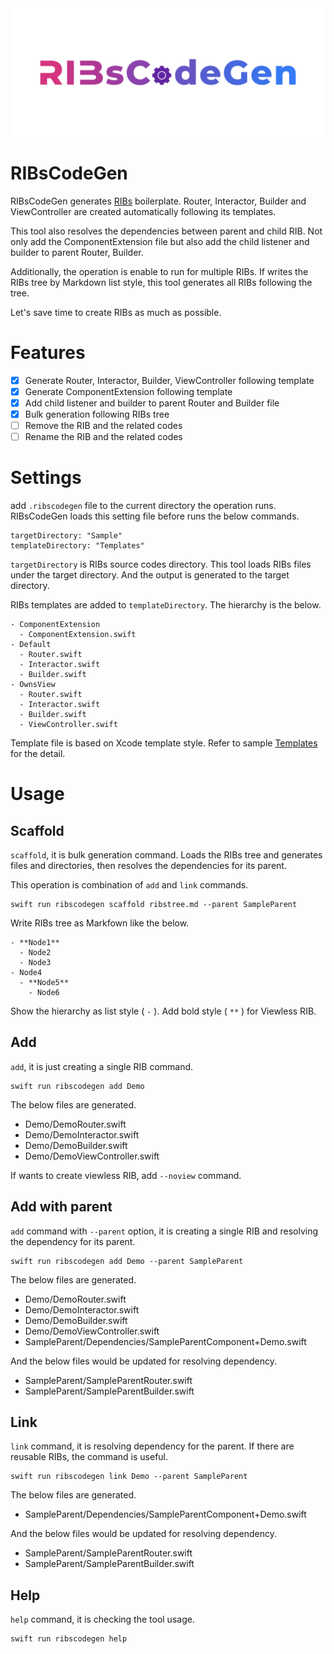 <div align="center">
  <img src="images/logo.png" width="800">
</div>

# RIBsCodeGen
RIBsCodeGen generates [RIBs](https://github.com/uber/RIBs) boilerplate. Router, Interactor, Builder and ViewController are created automatically following its templates.

This tool also resolves the dependencies between parent and child RIB. Not only add the ComponentExtension file but also add the child listener and builder to parent Router, Builder. 

Additionally, the operation is enable to run for multiple RIBs. If writes the RIBs tree by Markdown list style, this tool generates all RIBs following the tree. 

Let's save time to create RIBs as much as possible.

# Features

- [x] Generate Router, Interactor, Builder, ViewController following template
- [x] Generate ComponentExtension following template
- [x] Add child listener and builder to parent Router and Builder file
- [x] Bulk generation following RIBs tree
- [ ] Remove the RIB and the related codes
- [ ] Rename the RIB and the related codes

# Settings

add `.ribscodegen` file to the current directory the operation runs. RIBsCodeGen loads this setting file before runs the below commands.

```
targetDirectory: "Sample"
templateDirectory: "Templates"
```

`targetDirectory` is RIBs source codes directory. This tool loads RIBs files under the target directory. And the output is generated to the target directory.

RIBs templates are added to `templateDirectory`. The hierarchy is the below.

```
- ComponentExtension
  - ComponentExtension.swift
- Default
  - Router.swift
  - Interactor.swift
  - Builder.swift
- OwnsView
  - Router.swift
  - Interactor.swift
  - Builder.swift
  - ViewController.swift
```

Template file is based on Xcode template style. Refer to sample [Templates](/Templates) for the detail.

# Usage

## Scaffold

`scaffold`, it is bulk generation command. Loads the RIBs tree and generates files and directories, then resolves the dependencies for its parent.

This operation is combination of `add` and `link` commands.

```
swift run ribscodegen scaffold ribstree.md --parent SampleParent
```

Write RIBs tree as Markfown like the below.

```
- **Node1**
  - Node2
  - Node3
- Node4
  - **Node5**
    - Node6
```

Show the hierarchy as list style ( `-` ). Add bold style ( `**` ) for Viewless RIB.

## Add

`add`, it is just creating a single RIB command. 

```
swift run ribscodegen add Demo
```

The below files are generated.

- Demo/DemoRouter.swift
- Demo/DemoInteractor.swift
- Demo/DemoBuilder.swift
- Demo/DemoViewController.swift

If wants to create viewless RIB, add `--noview` command.


## Add with parent

`add` command with `--parent` option, it is creating a single RIB and resolving the dependency for its parent.

```
swift run ribscodegen add Demo --parent SampleParent
```

The below files are generated.

- Demo/DemoRouter.swift
- Demo/DemoInteractor.swift
- Demo/DemoBuilder.swift
- Demo/DemoViewController.swift
- SampleParent/Dependencies/SampleParentComponent+Demo.swift

And the below files would be updated for resolving dependency.

- SampleParent/SampleParentRouter.swift
- SampleParent/SampleParentBuilder.swift


## Link

`link` command, it is resolving dependency for the parent. If there are reusable RIBs, the command is useful.

```
swift run ribscodegen link Demo --parent SampleParent
```

The below files are generated.

- SampleParent/Dependencies/SampleParentComponent+Demo.swift

And the below files would be updated for resolving dependency.

- SampleParent/SampleParentRouter.swift
- SampleParent/SampleParentBuilder.swift

## Help

`help` command, it is checking the tool usage.

```
swift run ribscodegen help
```


